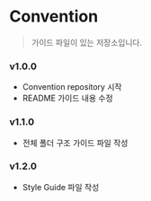 # Convention

> 가이드 파일이 있는 저장소입니다.

### v1.0.0

- Convention repository 시작
- README 가이드 내용 수정

### v1.1.0

- 전체 폴더 구조 가이드 파일 작성

### v1.2.0

- Style Guide 파일 작성

